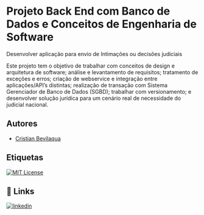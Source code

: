 # Projeto Back End com Banco de Dados e Conceitos de Engenharia de Software

Desenvolver aplicação para envio de Intimações ou decisões judiciais

Este projeto tem o objetivo de trabalhar com conceitos de design e arquitetura de
software; análise e levantamento de requisitos; tratamento de exceções e erros;
criação de webservice e integração entre aplicações/API’s distintas; realização de
transação com Sistema Gerenciador de Banco de Dados (SGBD); trabalhar com
versionamento; e desenvolver solução jurídica para um cenário real de necessidade do
judicial nacional.

## Autores

- [Cristian Bevilaqua](https://github.com/Kemeker)

## Etiquetas
[![MIT License](https://img.shields.io/badge/License-MIT-green.svg)](https://choosealicense.com/licenses/mit/)


## 🔗 Links
[![linkedin](https://img.shields.io/badge/linkedin-0A66C2?style=for-the-badge&logo=linkedin&logoColor=white)](https://www.linkedin.com/in/cristian-bevilaqua-6506ba217/)
